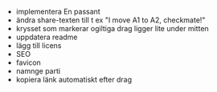 * implementera En passant
* ändra share-texten till t ex "I move A1 to A2, checkmate!"
* krysset som markerar ogiltiga drag ligger lite under mitten
* uppdatera readme
* lägg till licens
* SEO
* favicon
* namnge parti
* kopiera länk automatiskt efter drag
